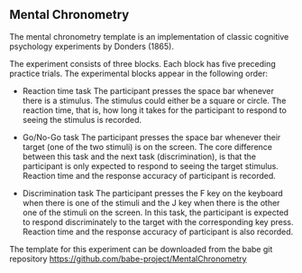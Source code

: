 ## Mental Chronometry

The mental chronometry template is an implementation of classic cognitive psychology experiments by Donders (1865). 

The experiment consists of three blocks. Each block has five preceding practice trials. The experimental blocks appear in the following order:

- Reaction time task
The participant presses the space bar whenever there is a stimulus. The stimulus could either be a square or circle. The reaction time, that is, how long it takes for the participant to respond to seeing the stimulus is recorded.

- Go/No-Go task
The participant presses the space bar whenever their target (one of the two stimuli) is on the screen. The core difference between this task and the next task (discrimination), is that the participant is only expected to respond to seeing the target stimulus. Reaction time and the response accuracy of participant is recorded.

- Discrimination task
The participant presses the F key on the keyboard when there is one of the stimuli and the J key when there is the other one of the stimuli on the screen. In this task, the participant is expected to respond discriminately to the target with the corresponding key press. Reaction time and the response accuracy of participant is also recorded.

The template for this experiment can be downloaded from the babe git repository https://github.com/babe-project/MentalChronometry
